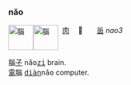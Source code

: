 
### nǎo
<img id=腦 alt=腦 height=50 src=https://f.2cn.cn/hanzi/svg/8166.svg align=top><img alt=腦 height=50 src=https://f.2cn.cn/a/zi-svg/5318swjz54633.svg align=top> 
<ruby>[肉]()　<br>🥩　</ruby><ruby>　[𡿺]()<br>_nao3_</ruby>

腦[子]() <tt>nǎo[zi]()</tt> brain.    
[電]()腦 <tt>[diàn]()nǎo</tt> computer.   
